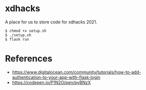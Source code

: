 # xdhacks

A place for us to store code for xdhacks 2021.
```
$ chmod +x setup.sh
$ ./setup.sh
$ flask run
```

# References 
- https://www.digitalocean.com/community/tutorials/how-to-add-authentication-to-your-app-with-flask-login
- https://codepen.io/P1N2O/pen/pyBNzX